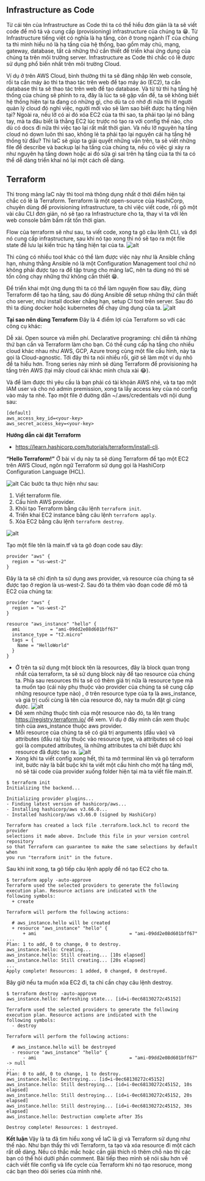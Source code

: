 Infrastructure as Code
----------------------

Từ cái tên của Infrastructure as Code thì ta có thể hiểu đơn giản là ta sẽ viết code để mô tả và cung cấp (provisioning) infrastructure của chúng ta 😁. Từ Infrastructure tiếng việt có nghĩa là hạ tầng, còn ở trong ngành IT của chúng ta thì mình hiểu nó là hạ tầng của hệ thống, bao gồm máy chủ, mạng, gateway, database, tất cả những thứ cần thiết để triển khai ứng dụng của chúng ta trên môi trường server. Infrastructure as Code thì chắc có lẽ được sử dụng phổ biến nhất trên môi trường Cloud.

Ví dụ ở trên AWS Cloud, bình thường thì ta sẽ đăng nhập lên web console, rồi ta cần máy ảo thì ta thao tác trên web để tạo máy ảo (EC2), ta cần database thì ta sẽ thao tác trên web để tạo database. Và từ từ thì hạ tầng hệ thống của chúng sẽ phình to ra, đây là lúc ta sẽ gặp vấn đề, ta sẽ không biết hệ thống hiện tại ta đang có những gì, cho dù ta có nhớ đi nữa thì lỡ người quản lý cloud đó nghỉ việc, người mới vào sẽ làm sao biết được hạ tầng hiện tại? Ngoài ra, nếu lỡ có ai đó xóa EC2 của ta thì sao, ta phải tạo lại nó bằng tay, mà ta đâu biết là thằng EC2 lúc trước nó tạo ra với config thế nào, cho dù có docs đi nữa thì việc tạo lại rất mất thời gian. Và nếu lỡ nguyên hạ tầng cloud nó down luôn thì sao, không lẻ ta phải tạo lại nguyên cái hạ tầng hệ thống từ đầu? Thì IaC sẽ giúp ta giải quyết những vấn trên, ta sẽ viết những file để describe và backup lại hạ tầng của chúng ta, nếu có việc gì xảy ra như nguyên hạ tầng down hoặc ai đó sửa gì sai trên hạ tầng của ta thì ta có thể dễ dàng triển khai nó lại một cách dễ dàng.

**Terraform**
---------

Thì trong mảng IaC này thì tool mà thông dụng nhất ở thời điểm hiện tại chắc có lẽ là Terraform. Terraform là một open-source của HashiCorp, chuyên dùng để provisioning infrastructure, ta chỉ việc viết code, rồi gõ một vài câu CLI đơn giản, nó sẽ tạo ra Infrastructure cho ta, thay vì ta với lên web console bấm bấm rất tốn thời gian.

Flow của terraform sẽ như sau, ta viết code, xong ta gõ câu lệnh CLI, và đợi nó cung cấp infrastructure, sau khi nó tạo xong thì nó sẽ tạo ra một file state để lưu lại kiến trúc hạ tầng hiện tại của ta.
  ![alt](../images/terra1.png)

Thì cũng có nhiều tool khác có thể làm được việc này như là Ansible chẳng hạn, nhưng thằng Ansible nó là một Configuration Management tool chứ nó không phải được tạo ra để tập trung cho mảng IaC, nên ta dùng nó thì sẽ tốn công chạy những thứ không cần thiết 😁.

Để triển khai một ứng dụng thì ta có thể làm nguyên flow sau đây, dùng Terraform để tạo hạ tầng, sau đó dùng Ansible để setup những thứ cần thiết cho server, như install docker chẳng hạn, setup CI tool trên server. Sau đó thì ta dùng docker hoặc kubernetes để chạy ứng dụng của ta.
  ![alt](../images/terra2.png)

**Tại sao nên dùng Terraform**
Đây là 4 điểm lợi của Terraform so với các công cụ khác:

Dễ xài.
Open source và miễn phí.
Declarative programing: chỉ diễn tả những thứ bạn cần và Terraform làm cho bạn.
Có thể cung cấp hạ tầng cho nhiều cloud khác nhau như AWS, GCP, Azure trong cùng một file cấu hình, này ta gọi là Cloud-agnostic.
Tới đây thì ta nói nhiều rồi, giờ sẽ làm một ví dụ nhỏ để ta hiểu hơn. Trong series này mình sẽ dùng Terraform để provisioning hạ tầng trên AWS (tại mấy cloud cái khác mình chưa xài 😂).

Và để làm được thì yêu cầu là bạn phải có tài khoản AWS nhé, và ta tạo một IAM user và cho nó admin premission, xong ta lấy access key của nó config vào máy ta nhé. Tạo một file ở đường dẫn ~/.aws/credentials với nội dung sau:
```
[default]
aws_access_key_id=<your-key>
aws_secret_access_key=<your-key>
```

**Hướng dẫn cài đặt Terraform**
- https://learn.hashicorp.com/tutorials/terraform/install-cli.

**“Hello Terraform!”**
Ở bài ví dụ này ta sẽ dùng Terraform để tạo một EC2 trên AWS Cloud, ngôn ngữ Terraform sử dụng gọi là HashiCorp Configuration Language (HCL).

  ![alt](../images/hello_terra.png)
Các bước ta thực hiện như sau:

1.  Viết terraform file.
2.  Cấu hình AWS provider.
3.  Khỏi tạo Terraform bằng câu lệnh `terraform init`.
4.  Triển khai EC2 instance bằng câu lệnh `terraform apply`.
5.  Xóa EC2 bằng câu lệnh `terraform destroy`.

 ![alt](../images/hello_terra2.png)

Tạo một file tên là main.tf và ta gõ đoạn code sau đây:
```
provider "aws" {
  region = "us-west-2"
}
```
Đây là ta sẽ chỉ định ta sử dụng aws provider, và resource của chúng ta sẽ được tạo ở region là us-west-2. Sau đó ta thêm vào đoạn code để mô tả EC2 của chúng ta:
```
provider "aws" {
  region = "us-west-2"
}

resource "aws_instance" "hello" {
  ami           = "ami-09dd2e08d601bff67"
  instance_type = "t2.micro"
  tags = {
    Name = "HelloWorld"
  }
}
```
- Ở trên ta sử dụng một block tên là resources, đây là block quan trọng nhất của terraform, ta sẽ sử dụng block này để tạo resource của chúng ta. Phía sau resources thì ta sẽ có thêm giá trị nữa là resource type mà ta muốn tạo (cái này phụ thuộc vào provider của chúng ta sẽ cung cấp những resource type nào) , ở trên resource type của ta là aws_instance, và giá trị cuối cùng là tên của resource đó, này ta muốn đặt gì cũng được.
 ![alt](../images/hello_terra3.png)
- Để xem những thuộc tính của một resource nào đó, ta lên trang https://registry.terraform.io/ để xem. Ví dụ ở đây mình cần xem thuộc tính của aws_instance thuộc aws provider.
- Mỗi resource của chúng ta sẽ có giá trị arguments (đầu vào) và attributes (đầu ra) tùy thuộc vào resource type, và attributes sẽ có loại gọi là computed attributes, là những attributes ta chỉ biết được khi resource đã được tạo ra.
 ![alt](../images/hello_terra4.png)
- Xong khi ta viết config xong hết, thì ta mở terrminal lên và gõ terraform init, bước này là bắt buộc khi ta viết một cấu hình cho một hạ tầng mới, nó sẽ tải code của provider xuống folder hiện tại mà ta viết file main.tf.
```
$ terraform init
Initializing the backend...

Initializing provider plugins...
- Finding latest version of hashicorp/aws...
- Installing hashicorp/aws v3.66.0...
- Installed hashicorp/aws v3.66.0 (signed by HashiCorp)

Terraform has created a lock file .terraform.lock.hcl to record the provider
selections it made above. Include this file in your version control repository
so that Terraform can guarantee to make the same selections by default when
you run "terraform init" in the future.
```
Sau khi init xong, ta gõ tiếp câu lệnh apply để nó tạo EC2 cho ta.

```
$ terraform apply -auto-approve
Terraform used the selected providers to generate the following execution plan. Resource actions are indicated with the
following symbols:
  + create

Terraform will perform the following actions:

  # aws_instance.hello will be created
  + resource "aws_instance" "hello" {
      + ami                                  = "ami-09dd2e08d601bff67"
...
Plan: 1 to add, 0 to change, 0 to destroy.
aws_instance.hello: Creating...
aws_instance.hello: Still creating... [10s elapsed]
aws_instance.hello: Still creating... [20s elapsed]
...
Apply complete! Resources: 1 added, 0 changed, 0 destroyed.
```
Bây giờ nếu ta muốn xóa EC2 đi, ta chỉ cần chạy câu lệnh destroy.
```
$ terraform destroy -auto-approve
aws_instance.hello: Refreshing state... [id=i-0ec68130272c45152]

Terraform used the selected providers to generate the following execution plan. Resource actions are indicated with the
following symbols:
  - destroy

Terraform will perform the following actions:

  # aws_instance.hello will be destroyed
  - resource "aws_instance" "hello" {
      - ami                                  = "ami-09dd2e08d601bff67" -> null
...
Plan: 0 to add, 0 to change, 1 to destroy.
aws_instance.hello: Destroying... [id=i-0ec68130272c45152]
aws_instance.hello: Still destroying... [id=i-0ec68130272c45152, 10s elapsed]
aws_instance.hello: Still destroying... [id=i-0ec68130272c45152, 20s elapsed]
aws_instance.hello: Still destroying... [id=i-0ec68130272c45152, 30s elapsed]
aws_instance.hello: Destruction complete after 35s

Destroy complete! Resources: 1 destroyed.
```

**Kết luận**
Vậy là ta đã tìm hiểu xong về IaC là gì và Terraform sử dụng như thế nào. Như bạn thấy thì với Terraform, ta tạo và xóa resource đi một cách rất dễ dàng. Nếu có thắc mắc hoặc cần giải thích rõ thêm chỗ nào thì các bạn có thể hỏi dưới phần comment. Bài tiếp theo mình sẽ nói sâu hơn về cách viết file config và life cycle của Terraform khi nó tạo resoruce, mong các bạn theo dõi series của mình nhé.

